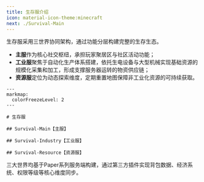 ```yaml
---
title: 生存服介绍
icon: material-icon-theme:minecraft
next: ./Survival-Main
---
```


生存服采用三世界协同架构，通过功能分层构建完整的生存生态。
- **主服**作为核心社交枢纽，承担玩家聚居区与社区活动功能；
- **工业服**聚焦于自动化生产体系搭建，依托生电设备与大型机械实现基础资源的规模化采集和加工，形成支撑服务器运转的物资供应链；
- **资源服**定位为动态探索维度，定期重置地图保障非工业化资源的可持续获取。

```markmap
---
markmap:
  colorFreezeLevel: 2
---

# 生存服

## Survival-Main【主服】

## Survival-Industry【工业服】

## Survival-Resource【资源服】

```

三大世界均基于Paper系列服务端构建，通过第三方插件实现背包数据、经济系统、权限等级等核心维度同步。

